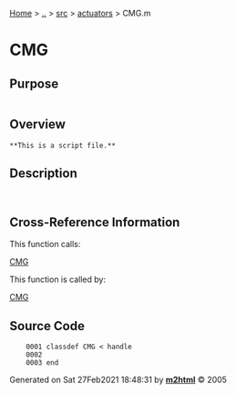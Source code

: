 [Home](../../../../index.md) \> [..](#) \> [src](../../../../documentation.md) \>
[actuators](index.md) \> CMG.m



# CMG

## Purpose 

``` 
```

## Overview 

``` 
**This is a script file.**
```

## Description 

```
 

```

## Cross-Reference Information 

This function calls:

   [CMG](CMG.md)

This function is called by:

   [CMG](CMG.md)

## Source Code 

```
    0001 classdef CMG < handle
    0002     
    0003 end
```



Generated on Sat 27Feb2021 18:48:31 by
**[m2html](http://www.artefact.tk/software/matlab/m2html/ "Matlab Documentation in HTML")**
© 2005